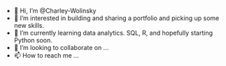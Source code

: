 - 👋 Hi, I’m @Charley-Wolinsky
- 👀 I’m interested in building and sharing a portfolio and picking up some new skills.
- 🌱 I’m currently learning data analytics. SQL, R, and hopefully starting Python soon.
- 💞️ I’m looking to collaborate on ...
- 📫 How to reach me ...

<!---
Charley-Wolinsky/Charley-Wolinsky is a ✨ special ✨ repository because its `README.md` (this file) appears on your GitHub profile.
You can click the Preview link to take a look at your changes.
--->
